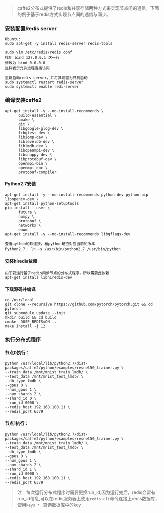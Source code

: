 > caffe2分布式提供了redis和共享存储两种方式来实现节点间的通信，下面的例子基于redis方式实现节点间的通信与同步。
### 安装配置Redis server
```
Ubuntu:
sudo apt-get -y install redis-server redis-tools

sudo vim /etc/redis/redis.conf
找到 bind 127.0.0.1 这一行
修改为 bind 0.0.0.0
这样表示允许远程连接访问

重新启动redis-server，并将其设置为开机启动
sudo systemctl restart redis-server
sudo systemctl enable redi-server
```
### 编译安装caffe2
```
apt-get install -y --no-install-recommends \
      build-essential \
      cmake \
      git \
      libgoogle-glog-dev \
      libgtest-dev \
      libiomp-dev \
      libleveldb-dev \
      liblmdb-dev \
      libopenmpi-dev \
      libsnappy-dev \
      libprotobuf-dev \
      openmpi-bin \
      openmpi-doc \
      protobuf-compiler 
```

#### Python2.7安装
```
apt-get install -y --no-install-recommends python-dev python-pip libopencv-dev \
apt-get install python-setuptools
pip install --user \
      future \
      numpy \
      protobuf \
      networkx \
      enum
apt-get install -y --no-install-recommends libgflags-dev

查看python的软连接，看python是否对应当前的版本
Python2.7： ln -s /usr/bin/python2.7 /usr/bin/python
```
#### 安装hiredis依赖  
```
由于要运行基于redis同步节点的分布式程序，所以需要此依赖
apt-get install libhiredis-dev
```
#### 下载源码并编译
```
cd /usr/local
git clone --recursive https://github.com/pytorch/pytorch.git && cd pytorch
git submodule update --init
mkdir build && cd build
cmake -DUSE_REDIS=ON ..
make install -j 12
```

### 执行分布式程序
#### 节点0执行：
    python /usr/local/lib/python2.7/dist-packages/caffe2/python/examples/resnet50_trainer.py \
    --train_data /mnt/mnist_train_lmdb/ \
    --test_data /mnt/mnist_test_lmdb/ \
    --db_type lmdb \
    --gpus 0 \
    --num_gpus 1 \
    --num_shards 2 \
    --shard_id 0 \
    --run_id 0000 \
    --redis_host 192.168.100.11 \
    --redis_port 6379
    
#### 节点1执行：
    python /usr/local/lib/python2.7/dist-packages/caffe2/python/examples/resnet50_trainer.py \
    --train_data /mnt/mnist_train_lmdb/ \
    --test_data /mnt/mnist_test_lmdb/ \
    --db_type lmdb \
    --gpus 0 \
    --num_gpus 1 \
    --num_shards 2 \
    --shard_id 1 \
    --run_id 0000 \
    --redis_host 192.168.100.11 \
    --redis_port 6379
> 注：每次运行分布式程序时需要更换run_id,因为运行完后，redis会留有run_id信息,可以在redis服务器上使用``redis-cli``命令连接上redis数据库，使用``keys * `` 查询数据库中的key
